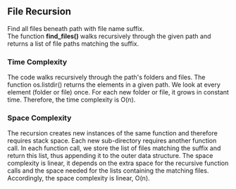 ## File Recursion
Find all files beneath path with file name suffix.  
The function **find_files()** walks recursively through the given path and returns a list of file paths matching the suffix.

### Time Complexity
The code walks recursively through the path's folders and files. The function os.listdir() returns the elements in a given path. We look at every element (folder or file) once. For each new folder or file, it grows in constant time. Therefore, the time complexity is O(n).

### Space Complexity
The recursion creates new instances of the same function and therefore requires stack space. Each new sub-directory requires another function call. In each function call, we store the list of files matching the suffix and return this list, thus appending it to the outer data structure. The space complexity is linear, it depends on the extra space for the recursive function calls and the space needed for the lists containing the matching files. Accordingly, the space complexity is linear, O(n).